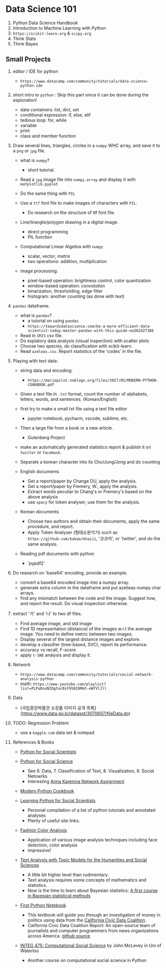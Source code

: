 # Data Science 101

1. Python Data Science Handbook
1. Introduction to Machine Learning with Python
1. `https://scikit-learn.org` & `scipy.org`
1. Think Stats
1. Think Bayes

## Small Projects
1. editor / IDE for python
    - `https://www.datacamp.com/community/tutorials/data-science-python-ide`
    
1. short intro to `python` : Skip this part since it can be done during the exploration!
    - data containers: list, dict, set
    - conditional expression: if, else, elif
    - tedious loop: for, while
    - variable
    - print
    - class and member function

1. Draw several lines, triangles, circles in a `numpy` WHC array, and save it to a `png` or `jpg` file.
    - what is `numpy`?
        - short tutorial.
    - Read a `jpg` image file into `numpy.array` and display it with `matplotlib.pyplot`
    - Do the same thing with `PIL`
    - Use a `ttf` font file to make images of characters with `PIL`.
        - Do research on the structure of ttf font file.
        
    - Line/tirangle/polygon drawing in a digital image.
        - direct programming
        - PIL function
    
    - Computational Linear Algebra with `numpy`
        - scalar, vector, matrix
        - two operations: addition, multiplication
       
    - image processing:
        - pixel-based operation: brightness control, color quantization
        - window-based operation: convolution
        - binarization, thresholding, edge filter
        - histogram: another counting (as done with text)
        
1. `pandas` dataframe. 
    - what is `pandas`?
        - a tutorial on using `pandas`
        - `https://towardsdatascience.com/be-a-more-efficient-data-scientist-today-master-pandas-with-this-guide-ea362d27386`
    - Read in `IRIS` csv file. 
    - Do explatory data analysis (visual inspection) with scatter plots
    - Choose two species, do classification with scikit-learn.
    - Read `azeleas.csv`. Report statistics of the 'codes' in the file.

1. Playing with text data: 
    - string data and encoding:
        - `https://mariapilot.noblogs.org/files/2017/05/MODERN-PYTHON-COOKBOOK.pdf`
    - Given a text file in `.txt` format, count the number of alphabets, letters, words, and sentences. (Korean/English)
    - first try to make a small txt file using a text file editor
        - jupyter notebook, pycharm, vscode, sublime, etc. 
    - Then a large file from a book or a new article.
        - Gutenberg Project
    - make an automatically generated statistics report & publish it on `twitter` or `facebook`.
    - Separate a korean character into its Cho/Jung/Jong and do counting
    
    - English documents
        - Get a report/paper by Change DU, apply the analysis.
        - Get a report/paper by Fremery, W., apply the analysis.
        - Extract words peculiar to Chang's or Fremery's based on the above analysis
        - use `spacy` for token analyser, use them for the analysis.
    - Korean documents
        - Choose two authors and obtain their documents, apply the same procedure, and report.
        - Apply Token Analyser (형태소분석기) such as `https://github.com/kakao/khaiii`, '코코마', or 'twitter', and do the same analysis.
        
    - Reading pdf documents with python
        - 'pypdf2'

1. Do research on 'base64' encoding, provide an example.
    - convert a base64 encoded image into a numpy array.
    - generate extra column in the dataframe and put azelieas numpy char arrays.
    - find any mismatch between the code and the image. Suggest how, and report the result. Do visual inspection otherwise.

1. extract '가' and '나' to two df files.
    - Find average image, and std image
    - Find 1D representation (distance) of the images w.r.t the average image. You need to define metric between two images.
    - Display several of the largest distance images and explore.
    - develop a classifier (tree-based, SVC), report its performance.
    - accuracy vs recall, F-score
    - apply `t-SNE` analysis and display it.

1. Network
    - `https://www.datacamp.com/community/tutorials/social-network-analysis-python`
    - math: `https://www.youtube.com/playlist?list=PLPaDsoN2Ogtac0iF9S0I8Mmt-eW7VlJll`
    
1. Data
    - (국립중앙박물관 소장품 이미지 공개 목록](https://www.data.go.kr/dataset/3070607/fileData.do)

1. TODO: Regression Problem
    - use a `kaggle.com` data set & notepad
    
1. References & Books
    - [Python for Social Scientists](https://gawron.sdsu.edu/python_for_ss/)
    - [Python for Social Science](https://gawron.sdsu.edu/python_for_ss/course_core/book_draft/index.html)
        - See 6. Data, 7. Classification of Text, 8. Visualization, 9. Social Netowrks
        - Interesting [Anna Karenina Network Assignment](https://gawron.sdsu.edu/python_for_ss/course_core/book_draft/Social_Networks/anna_karenina_network_assignment.html)
    - [Modern Python Cookbook]()
    - [Learning Python for Social Scientists](https://nealcaren.github.io/python-tutorials/)
        - Personal compilation of a list of python tutorials and annotated analyses    
        - Plenty of useful site links.
    - [Fashion Color Analysis](https://github.com/rosariomgomez/fashion)
        - Application of various image analysis techniques including face detection, color analysis
        - impressive!
    - [Text Analysis with Topic Models for the Humanities and Social Sciences](https://liferay.de.dariah.eu/tatom/)
        - A little bit higher level than rudimentary.
        - Text analysis requires some concepts of mathematics and statistics.
        - Now is the time to learn about Bayesian statistics: [A first course in Bayesian statistical methods](https://www.stat.washington.edu/people/pdhoff/book.php)
    
    - [First Python Notebook](http://www.firstpythonnotebook.org/)
        - This textbook will guide you through an investigation of money in politics using data from the [California Civic Data Coalition](https://www.californiacivicdata.org).
        - California Civic Data Coalition Report: An open-source team of journalists and computer programmers from news organizations across America. [github source](https://github.com/california-civic-data-coalition/first-python-notebook)

    - [INTEG 475: Computational Social Science](http://www.johnmclevey.com/475/) by John McLevey in Uni of Waterloo
        - Another course on computational social science in Python
